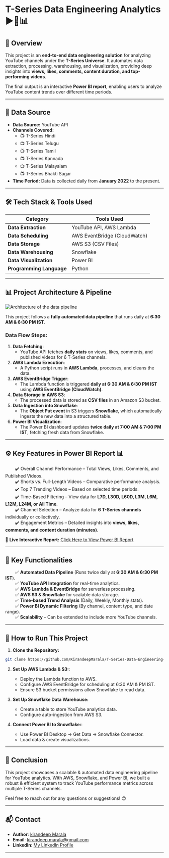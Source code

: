 # **T-Series Data Engineering Analytics** ▶️🎵📊  

## 📖 **Overview**  
This project is an **end-to-end data engineering solution** for analyzing YouTube channels under the **T-Series Universe**. It automates data extraction, processing, warehousing, and visualization, providing deep insights into **views, likes, comments, content duration, and top-performing videos**.  

The final output is an interactive **Power BI report**, enabling users to analyze YouTube content trends over different time periods.  

---

## 📁 **Data Source**  
- **Data Source:** YouTube API  
- **Channels Covered:**  
  - 📺 T-Series Hindi  
  - 📺 T-Series Telugu  
  - 📺 T-Series Tamil  
  - 📺 T-Series Kannada  
  - 📺 T-Series Malayalam  
  - 📺 T-Series Bhakti Sagar  
- **Time Period:** Data is collected daily from **January 2022** to the present.  

---

## 🛠️ **Tech Stack & Tools Used**  

| **Category**       | **Tools Used**  |
|-------------------|---------------|
| **Data Extraction** | YouTube API, AWS Lambda  |
| **Data Scheduling** | AWS EventBridge (CloudWatch)  |
| **Data Storage** | AWS S3 (CSV Files)  |
| **Data Warehousing** | Snowflake  |
| **Data Visualization** | Power BI  |
| **Programming Language** | Python  |

---

## 📊 **Project Architecture & Pipeline**  
![Architecture of the data pipeline](https://github.com/KirandeepMarala/Olympics-azure-data-engineering-project/blob/main/Images/pipeline.gif) 

This project follows a **fully automated data pipeline** that runs daily at **6:30 AM & 6:30 PM IST**.  

### **Data Flow Steps:**  

1. **Data Fetching**:  
   - YouTube API fetches **daily stats** on views, likes, comments, and published videos for 6 T-Series channels.
2. **AWS Lambda Execution**:
   - A Python script runs in **AWS Lambda**, processes, and cleans the data.
3. **AWS EventBridge Trigger**:  
   - The Lambda function is triggered **daily at 6:30 AM & 6:30 PM IST** using **AWS EventBridge (CloudWatch)**.  
4. **Data Storage in AWS S3**:  
   - The processed data is stored as **CSV files** in an Amazon S3 bucket.  
5. **Data Ingestion into Snowflake**:  
   - The **Object Put event** in S3 triggers **Snowflake**, which automatically ingests the new data into a structured table.  
6. **Power BI Visualization**:  
   - The Power BI dashboard updates **twice daily at 7:00 AM & 7:00 PM IST**, fetching fresh data from Snowflake.  

---

## ⚙️ **Key Features in Power BI Report** 📊 
&nbsp;&nbsp;&nbsp;&nbsp;&nbsp;&nbsp;&nbsp;&nbsp;✔️ Overall Channel Performance – Total Views, Likes, Comments, and Published Videos.  
&nbsp;&nbsp;&nbsp;&nbsp;&nbsp;&nbsp;&nbsp;&nbsp;✔️ Shorts vs. Full-Length Videos – Comparative performance analysis.  
&nbsp;&nbsp;&nbsp;&nbsp;&nbsp;&nbsp;&nbsp;&nbsp;✔️ Top 7 Trending Videos – Based on selected time periods.  
&nbsp;&nbsp;&nbsp;&nbsp;&nbsp;&nbsp;&nbsp;&nbsp;✔️ Time-Based Filtering – View data for **L7D, L30D, L60D, L3M, L6M, L12M, L24M, or All Time**.  
&nbsp;&nbsp;&nbsp;&nbsp;&nbsp;&nbsp;&nbsp;&nbsp;✔️ Channel Selection – Analyze data for **6 T-Series channels** individually or collectively.  
&nbsp;&nbsp;&nbsp;&nbsp;&nbsp;&nbsp;&nbsp;&nbsp;✔️ Engagement Metrics – Detailed insights into **views, likes, comments, and content duration (minutes)**.  

  🔗 **Live Interactive Report:** [Click Here to View Power BI Report](YOUR_POWERBI_REPORT_LINK)  


---

## 🚀 **Key Functionalities**  

&nbsp;&nbsp;&nbsp;&nbsp;&nbsp;&nbsp;&nbsp;&nbsp;✅ **Automated Data Pipeline** (Runs twice daily at **6:30 AM & 6:30 PM IST**).  
&nbsp;&nbsp;&nbsp;&nbsp;&nbsp;&nbsp;&nbsp;&nbsp;✅ **YouTube API Integration** for real-time analytics.  
&nbsp;&nbsp;&nbsp;&nbsp;&nbsp;&nbsp;&nbsp;&nbsp;✅ **AWS Lambda & EventBridge** for serverless processing.  
&nbsp;&nbsp;&nbsp;&nbsp;&nbsp;&nbsp;&nbsp;&nbsp;✅ **AWS S3 & Snowflake** for scalable data storage.  
&nbsp;&nbsp;&nbsp;&nbsp;&nbsp;&nbsp;&nbsp;&nbsp;✅ **Time-based Trend Analysis** (Daily, Weekly, Monthly stats).  
&nbsp;&nbsp;&nbsp;&nbsp;&nbsp;&nbsp;&nbsp;&nbsp;✅ **Power BI Dynamic Filtering** (By channel, content type, and date range).  
&nbsp;&nbsp;&nbsp;&nbsp;&nbsp;&nbsp;&nbsp;&nbsp;✅ **Scalability** – Can be extended to include more YouTube channels.  

---


## 📜 How to Run This Project

1. **Clone the Repository:**
```bash
git clone https://github.com/KirandeepMarala/T-Series-Data-Engineering-Analytics
 ```
2. **Set Up AWS Lambda & S3:**:
   - Deploy the Lambda function to AWS.
   - Configure AWS EventBridge for scheduling at 6:30 AM & PM IST.
   - Ensure S3 bucket permissions allow Snowflake to read data.
    
3. **Set Up Snowflake Data Warehouse:**
   - Create a table to store YouTube analytics data.
   - Configure auto-ingestion from AWS S3.
    
4. **Connect Power BI to Snowflake:**:
   - Use Power BI Desktop → Get Data → Snowflake Connector.
   - Load data & create visualizations.
    
---

## 🎯 Conclusion
This project showcases a scalable & automated data engineering pipeline for YouTube analytics. With AWS, Snowflake, and Power BI, we built a robust & efficient system to track YouTube performance metrics across multiple T-Series channels.

Feel free to reach out for any questions or suggestions! 😊

---

## 📬 Contact

- **Author**: [kirandeep Marala](#)
- **Email**: [kirandeep.marala@gmail.com](mailto:kirandeep.marala@gmail.com)
- **LinkedIn**: [My LinkedIn Profile](https://www.linkedin.com/in/kirandeepmarala/)

---
